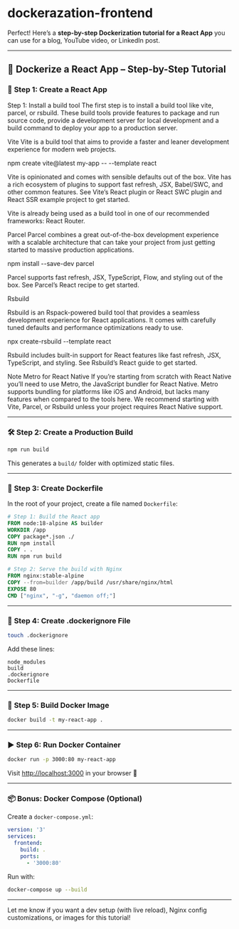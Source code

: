 # dockerazation-frontend

Perfect! Here’s a **step-by-step Dockerization tutorial for a React App** you can use for a blog, YouTube video, or LinkedIn post.

---

## 🚀 Dockerize a React App – Step-by-Step Tutorial

### 📁 **Step 1: Create a React App**

Step 1: Install a build tool 
The first step is to install a build tool like vite, parcel, or rsbuild. These build tools provide features to package and run source code, provide a development server for local development and a build command to deploy your app to a production server.

Vite 
Vite is a build tool that aims to provide a faster and leaner development experience for modern web projects.

 
npm create vite@latest my-app -- --template react

Vite is opinionated and comes with sensible defaults out of the box. Vite has a rich ecosystem of plugins to support fast refresh, JSX,  Babel/SWC, and other common features. See Vite’s React plugin or React SWC plugin and React SSR example project to get started.

Vite is already being used as a build tool in one of our recommended frameworks: React Router.

Parcel 
Parcel combines a great out-of-the-box development experience with a scalable architecture that can take your project from just getting started to massive production applications.


npm install --save-dev parcel

Parcel supports fast refresh, JSX, TypeScript, Flow, and styling out of the box. See Parcel’s React recipe to get started.

Rsbuild 

Rsbuild is an Rspack-powered build tool that provides a seamless development experience for React applications. It comes with carefully tuned defaults and performance optimizations ready to use.


npx create-rsbuild --template react

Rsbuild includes built-in support for React features like fast refresh, JSX, TypeScript, and styling. See Rsbuild’s React guide to get started.

Note
Metro for React Native 
If you’re starting from scratch with React Native you’ll need to use Metro, the JavaScript bundler for React Native. Metro supports bundling for platforms like iOS and Android, but lacks many features when compared to the tools here. We recommend starting with Vite, Parcel, or Rsbuild unless your project requires React Native support.

---

### 🛠️ **Step 2: Create a Production Build**

```bash
npm run build
```

This generates a `build/` folder with optimized static files.

---

### 📄 **Step 3: Create Dockerfile**

In the root of your project, create a file named `Dockerfile`:

```Dockerfile
# Step 1: Build the React app
FROM node:18-alpine AS builder
WORKDIR /app
COPY package*.json ./
RUN npm install
COPY . .
RUN npm run build

# Step 2: Serve the build with Nginx
FROM nginx:stable-alpine
COPY --from=builder /app/build /usr/share/nginx/html
EXPOSE 80
CMD ["nginx", "-g", "daemon off;"]
```

---

### 📄 **Step 4: Create .dockerignore File**

```bash
touch .dockerignore
```

Add these lines:

```
node_modules
build
.dockerignore
Dockerfile
```

---

### 🧱 **Step 5: Build Docker Image**

```bash
docker build -t my-react-app .
```

---

### ▶️ **Step 6: Run Docker Container**

```bash
docker run -p 3000:80 my-react-app
```

Visit [http://localhost:3000](http://localhost:3000) in your browser 🚀

---

### 📦 Bonus: Docker Compose (Optional)

Create a `docker-compose.yml`:

```yaml
version: '3'
services:
  frontend:
    build: .
    ports:
      - '3000:80'
```

Run with:

```bash
docker-compose up --build
```

---

Let me know if you want a dev setup (with live reload), Nginx config customizations, or images for this tutorial!
